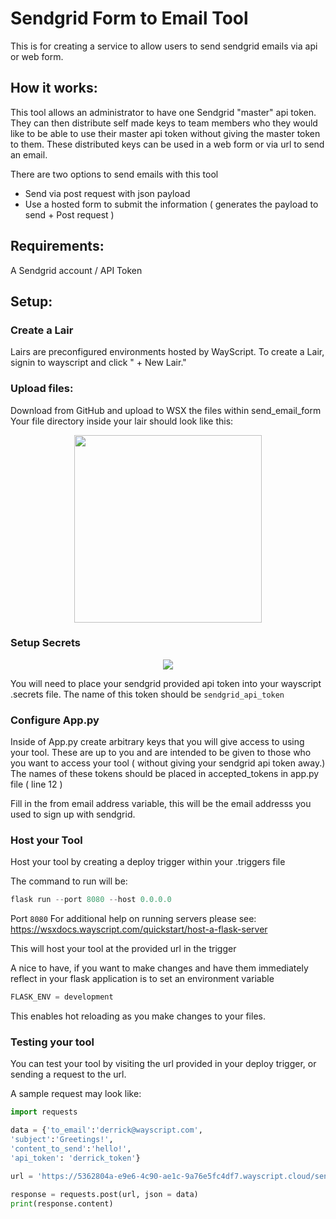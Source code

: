 # Sendgrid Form to Email Tool
This is for creating a service to allow users to send sendgrid emails via api or web form. 

## How it works:
This tool allows an administrator to have one Sendgrid "master" api token.
They can then distribute self made keys to team members who they would like to be able to use their master api token without giving the master token to them.
These distributed keys can be used in a web form or via url to send an email.

There are two options to send emails with this tool
<ul>
<li>Send via post request with json payload</li>
<li>Use a hosted form to submit the information ( generates the payload to send + Post request )</li>
</ul>

## Requirements:
A Sendgrid account / API Token

## Setup:
### Create a Lair 
Lairs are preconfigured environments hosted by WayScript. To create a Lair, signin to wayscript and click " + New Lair."

### Upload files:
Download from GitHub and upload to WSX the files within send_email_form
Your file directory inside your lair should look like this:
<p align="center">
  <img width="300" src="https://raw.githubusercontent.com/wayscript/wsx_tools/master/static/sendgrid/sendgrid_send_email_form_directory.jpg" />
</p>

### Setup Secrets
<p align="center">
  <img src="https://raw.githubusercontent.com/wayscript/wsx_tools/master/static/sendgrid/sendgrid_secrets_send_email.jpg" />
</p>

You will need to place your sendgrid provided api token into your wayscript .secrets file.
The name of this token should be ```sendgrid_api_token```

### Configure App.py
Inside of App.py create arbitrary keys that you will give access to using your tool.
These are up to you and are intended to be given to those who you want to access your tool ( without giving your sendgrid api token away.)
The names of these tokens should be placed in accepted_tokens in app.py file ( line 12 )

Fill in the from email address variable, this will be the email addresss you used to sign up with sendgrid.

### Host your Tool
Host your tool by creating a deploy trigger within your .triggers file

The command to run will be:
```Python
flask run --port 8080 --host 0.0.0.0
```
Port ```8080```
For additional help on running servers please see:
https://wsxdocs.wayscript.com/quickstart/host-a-flask-server

This will host your tool at the provided url in the trigger

A nice to have, if you want to make changes and have them immediately reflect in your flask application is to set an environment variable
```Python
FLASK_ENV = development
```
This enables hot reloading as you make changes to your files.

### Testing your tool
You can test your tool by visiting the url provided in your deploy trigger, or sending a request to the url.

A sample request may look like:
```Python
import requests

data = {'to_email':'derrick@wayscript.com',
'subject':'Greetings!',
'content_to_send':'hello!',
'api_token': 'derrick_token'}

url = 'https://5362804a-e9e6-4c90-ae1c-9a76e5fc4df7.wayscript.cloud/send_email'

response = requests.post(url, json = data)
print(response.content)
```
